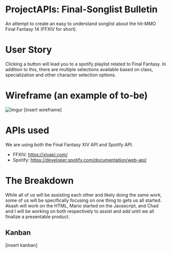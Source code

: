 # ProjectAPIs: Final-Songlist Bulletin

An attempt to create an easy to understand songlist about the hit-MMO Final Fantasy 14 (FFXIV for short). 
# User Story

Clicking a button will lead you to a spotify playlist related to Final Fantasy. In addition to this, there are multiple selections available based on class, specialization and other character selection options. 
# Wireframe (an example of to-be)

![Imgur](https://i.imgur.com/lmL7r00.jpg)
[insert wireframe]
# APIs used 

We are using both the Final Fantasy XIV API and Spotify API.
- FFXIV: https://xivapi.com/ 
- Spotify: https://developer.spotify.com/documentation/web-api/ 
# The Breakdown

While all of us will be assisting each other and likely doing the same work, some of us will be specifically focusing on one thing to gets us all started. Akash will work on the HTML, Mario started on the Javascript, and Chad and I will be working on both respectively to assist and add until we all finalize a presentable product. 

## Kanban

[insert kanban]

